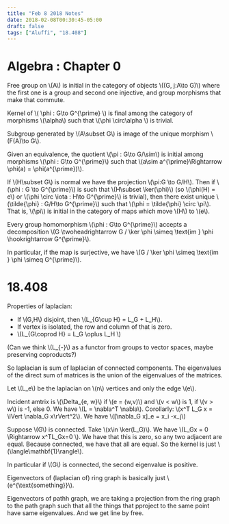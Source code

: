 ```yaml
---
title: "Feb 8 2018 Notes"
date: 2018-02-08T00:30:45-05:00
draft: false
tags: ["Aluffi", "18.408"]
---
```


# Algebra : Chapter 0

Free group on \\(A\\) is initial in the category of objects \\((G, j:A\to G)\\)
where the first one is a group and second one injective, and group morphisms that make that commute.

Kernel of \\( \phi : G\to G^{\prime} \\) is final among the category of morphisms 
\\(\alpha\\) such that \\(\phi \circ\alpha \\) is trivial. 

Subgroup generated by \\(A\subset G\\) is image of the unique morphism 
\\(F(A)\to G\\).

Given an equivalence, the quotient \\(\pi : G\to G/\sim\\) is initial among morphisms 
\\(\phi : G\to G^{\prime}\\) such that \\(a\sim a^{\prime}\Rightarrow \phi(a) = \phi(a^{\prime})\\).

If \\(H\subset G\\) is normal we have the projection \\(\pi:G \to G/H\\). Then if \\(\phi : G \to G^{\prime}\\) is such that 
\\(H\subset \ker(\phi)\\) (so \\(\phi(H) = e\\) or \\(\phi \circ \iota : H\to G^{\prime}\\)
is trivial), then there exist unique \\(\tilde{\phi} : G/H\to G^{\prime}\\)
such that \\(\phi = \tilde{\phi} \circ \pi\\).
That is, \\(\pi\\) is initial in the category of maps which move \\(H\\) to \\(e\\).

Every group homomorphism \\(\phi : G\to G^{\prime}\\) accepts a decomposition 
\\(G \twoheadrightarrow G / \ker \phi \simeq \text{im } \phi  \hookrightarrow G^{\prime}\\).

In particular, if the map is surjective, we have 
\\(G / \ker \phi \simeq \text{im } \phi  \simeq G^{\prime}\\).

# 18.408

Properties of laplacian:

* If \\(G,H\\) disjoint, then \\(L_{G\cup H} = L_G + L_H\\).
* If vertex is isolated, the row and column of that is zero.
* \\(L_{G\coprod H} = L_G \oplus L_H \\)

(Can we think \\(L_{-}\\) as a functor from groups to vector spaces, maybe preserving coproducts?)

So laplacian is sum of laplacian of connected components. The eigenvalues of the direct sum of 
matrices is the union of the eigenvalues of the matrices.

Let \\(L_e\\) be the laplacian on \\(n\\) vertices and only the edge \\(e\\).

Incident amtrix is \\(\Delta_{e, w}\\) if \\(e  = (w,v)\\) and \\(v < w\\) is 1,
if \\(v > w\\) is -1, else 0. We have \\(L = \nabla^T \nabla\\).
Corollarly: \\(x^T L_G x = \lVert \nabla_G x\rVert^2\\). 
We have \\([\nabla_G x]_e = x_i -x_j\\)

Suppose \\(G\\) is connected. Take \\(x\in \ker(L_G)\\). We have \\(L_Gx = 0 \Rightarrow
x^TL_Gx=0 \\). We have that this is zero, so any two adjacent are equal. Because connected,
we have that all are equal. So the kernel is just \\(\langle\mathbf{1}\rangle\\).

In particular if \\(G\\) is connected, the second eigenvalue is positive.

Eigenvectors of (laplacian of) ring graph is basically just \\(e^{\text{something}}\\).

Eigenvectors of pathh graph, we are taking a projection from the ring graph to the path graph
such that all the things that pproject to the same point have same eigenvalues. And we get 
line by free.